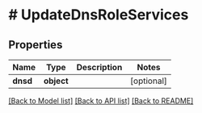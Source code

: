 # # UpdateDnsRoleServices

## Properties

Name | Type | Description | Notes
------------ | ------------- | ------------- | -------------
**dnsd** | **object** |  | [optional]

[[Back to Model list]](../../README.md#models) [[Back to API list]](../../README.md#endpoints) [[Back to README]](../../README.md)
